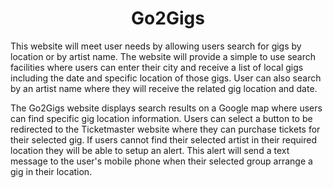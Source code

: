 <h1 align="center">Go2Gigs</h1>

This website will meet user needs by allowing users search for gigs by location or by artist name. 
The website will provide a simple to use search facilities where users can enter their city and receive a list of local gigs
including the date and specific location of those gigs. 
User can also search by an artist name where they will receive the related gig location and date. 

The Go2Gigs website displays search results on a Google map where users can find specific gig location information.
Users can select a button to be redirected to the Ticketmaster website where they can purchase tickets for their selected gig.
If users cannot find their selected artist in their required location they will be able to setup an alert.
This alert will send a text message to the user's mobile phone when their selected group arrange a gig in their location.

